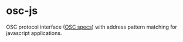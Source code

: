 osc-js
======

OSC protocol interface ([OSC specs](http://opensoundcontrol.org/spec-1_0)) with address pattern matching for javascript applications.
